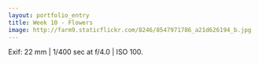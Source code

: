```yaml
---
layout: portfolio_entry
title: Week 10 - Flowers
image: http://farm9.staticflickr.com/8246/8547971786_a21d626194_b.jpg
---
```

Exif: 22 mm | 1/400 sec at f/4.0 | ISO 100.
